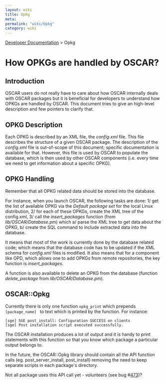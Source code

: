 ```yaml
---
layout: wiki
title: Opkg
meta: 
permalink: "wiki/Opkg"
category: wiki
---
```

<!-- Name: Opkg -->
<!-- Version: 3 -->
<!-- Author: valleegr -->

[Developer Documentation](wiki/DevelDocs) > Opkg

# How OPKGs are handled by OSCAR?

## Introduction

OSCAR users do not really have to care about how OSCAR internally deals with OSCAR packages but it is beneficial for developers to understand how OPKGs are handled by OSCAR. This document tries to give an high-level description and few pointers to clarify that.

## OPKG Description

Each OPKG is described by an XML file, the _config.xml_ file. This file describes the structure of a given OSCAR package. The description of the _config.xml_ file is out-of-scope of this document; specific documentation is available for that.
However, this file is used by OSCAR to populate the database, which is then used by other OSCAR components (i.e. every time we need to get information about a specific OPKG).

## OPKG Handling

Remember that all OPKG related data should be stored into the database. 

For instance, when you launch OSCAR, the following tasks are done:
1/ get the list of available OPKG via the _Default package set_ for the local Linux distribution,
2/ for each of these OPKGs, create the XML tree of the config.xml,
3/ call the _insert_packages_ function (from _lib/OSCAR/Database.pm_) which 
  a/ parse the XML tree to get data about the OPKG,
  b/ create the SQL command to include extracted data into the database.

It means that most of the work is currently done by the database related code; which means that the database code has to be updated if the XML schema for _config.xml_ files is modified.
It also means that for a component like OPD, which allows one to add OPKGs from remote repositories, the key function is _insert_packages_.

A function is also available to delete an OPKG from the database (function _delete_package_ from _lib/OSCAR/Database.pm_).

## OSCAR::Opkg

Currently there is only one function `opkg_print` which prepends `[package_name] ` to text which is printed by the function.  For instance:


    [sge] SGE post_install: Configuration SUCCESS on clients
    [sge] Post installation script executed successfully.

The OSCAR installation produces a lot of output and it is handy to print statements with this function so that you know which package a particular output belongs to.

In the future, the OSCAR::Opkg library should contain all the API function calls (eg. post_server_install, post_install) removing the need to keep separate scripts in each package's directory.

Not all package uses this API call yet - volunteers (see bug #[473](http://svn.oscar.openclustergroup.org/trac/oscar/ticket/473))?
